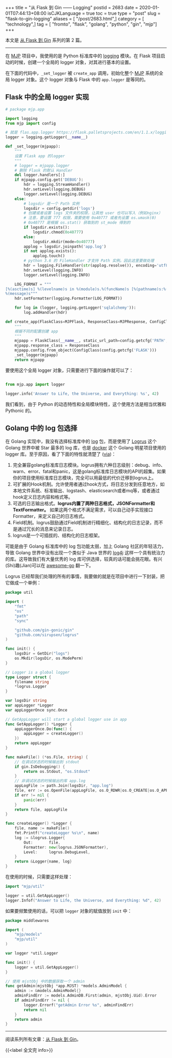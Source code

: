 +++
title = "从 Flask 到 Gin —— Logging"
postid = 2683
date = 2020-01-01T07:44:13+08:00
isCJKLanguage = true
toc = true
type = "post"
slug = "flask-to-gin-logging"
aliases = [ "/post/2683.html",]
category = [ "technology",]
tag = [ "fromto", "flask", "golang", "python", "gin", "mjp"]
+++

本文是 [从 Flask 到 Gin](/post/flask-to-gin-index/) 系列的第 2 篇。

----

在 [MJP](/tag/mjp/) 项目中，我使用的是 Python 标准库中的 [logging][pythonlogging] 模块。在 Flask 项目启动的时候，创建一个全局的 logger 对象，对其进行基本的设置。 <!--more-->

在下面的代码中，`_set_logger` 被 `create_app` 调用，初始化整个 [MJP](/tag/mjp/) 系统的全局 logger 对象。这个 logger 对象与 Flask 中的 `app.logger` 是等同的。

## Flask 中的全局 logger 实现

``` python
# package mjp.app

import logging
from mjp import config

# 就是 flas.app.logger https://flask.palletsprojects.com/en/1.1.x/logging/，放在这里不必引用 current_app
logger = logging.getLogger(__name__)

def _set_logger(mjpapp):
    """
    设置 Flask app 的logger
    """
    # logger = mjpapp.logger
    # 删除 Flask 的默认 Handler
    del logger.handlers[:]
    if mjpapp.config.get('DEBUG'):
        hdr = logging.StreamHandler()
        hdr.setLevel(logging.DEBUG)
        logger.setLevel(logging.DEBUG)
    else:
        # logsdir 是一个 Path 实例
        logsdir = config.getdir('logs')
        # 创建或者设置 logs 文件夹的权限，让其他 user 也可以写入（例如nginx）
        # 注意，要设置 777 权限，需要使用 0o40777 或者先设置 os.umask(0)
        # 0o40777 是根据 os.stat() 获取到的 st_mode 得到的
        if logsdir.exists():
            logsdir.chmod(0o40777)
        else:
            logsdir.mkdir(mode=0o40777)
        applog = logsdir.joinpath('app.log')
        if not applog.exists():
            applog.touch()
        # python 3.6 的 FileHandler 才支持 Path 实例。因此这里要做处理
        hdr = logging.FileHandler(str(applog.resolve()), encoding='utf8')
        hdr.setLevel(logging.INFO)
        logger.setLevel(logging.INFO)

    LOG_FORMAT = """
[%(asctime)s] %(levelname)s in %(module)s.%(funcName)s [%(pathname)s:%(lineno)d]:
%(message)s"""
    hdr.setFormatter(logging.Formatter(LOG_FORMAT))

    for log in (logger, logging.getLogger('sqlalchemy')):
        log.addHandler(hdr)

def create_app(FlaskClass=MJPFlask, ResponseClass=MJPResponse, ConfigClass=FlaskConfig):
    """
    根据不同的配置创建 app
    """
    mjpapp = FlaskClass(__name__, static_url_path=config.getcfg('PATH', 'STATIC_URL_PATH'))
    mjpapp.response_class = ResponseClass
    mjpapp.config.from_object(ConfigClass(config.getcfg('FLASK')))
    _set_logger(mjpapp)
    return mjpapp
```

要使用这个全局 logger 对象，只需要进行下面的操作就可以了：

``` python

from mjp.app import logger

logger.info('Answer to Life, the Universe, and Everything: %s', 42)
```

我们看到，由于 Python 的动态特性和全局模块特性，这个使用方法是相当优雅和 Pythonic 的。

## Golang 中的 log 包选择

在 Golang 实现中，我没有选择标准库中的 [log][pkglog] 包，而是使用了 [Logrus][logrus] 这个 Golang 世界中被 Star 最多的 log 库，也是 [docker][docker] 这个 Golang 明星项目使用的 logger 库。至于原因，看了下面的特性就清楚了 ([via][golanglog])：

1. 完全兼容golang标准库日志模块。logrus拥有六种日志级别：debug、info、warn、error、fatal和panic，这是golang标准库日志模块的API的超集。如果你的项目使用标准库日志模块，完全可以用最低的代价迁移到logrus上。
2. 可扩展的Hook机制。允许使用者通过hook方式，将日志分发到任意地方，如本地文件系统、标准输出、logstash、elasticsearch或者mq等，或者通过hook定义日志内容和格式等。
3. 可选的日志输出格式。**logrus内置了两种日志格式，JSONFormatter和TextFormatter。** 如果这两个格式不满足需求，可以自己动手实现接口Formatter，来定义自己的日志格式。
4. Field机制。logrus鼓励通过Field机制进行精细化、结构化的日志记录，而不是通过冗长的消息来记录日志。
5. logrus是一个可插拔的、结构化的日志框架。

可能是由于 Golang 标准库中的 log 包功能太弱，加上 Golang 社区的年轻活力，导致 Golang 世界中没有出现一个类似于 Java 世界的 [log4j][log4j] 这样一个具有统治力的库。这导致我们有大量优秀的 log 库可供选择，较真的话可能会挑花眼。有兴(Shi)趣(Jian)可以在 [awesome-go][awesomelogging] 翻一下。

Logrus 已经帮我们处理的所有的事情，我要做的就是在项目中进行一下封装，把它做成一个单例：

``` go
package util

import (
	"fmt"
	"os"
	"path"
	"sync"

	"github.com/gin-gonic/gin"
	"github.com/sirupsen/logrus"
)

func init() {
	logsDir = GetDir("logs")
	os.Mkdir(logsDir, os.ModePerm)
}

// Logger is a global logger
type Logger struct {
	filename string
	*logrus.Logger
}

var logsDir string
var appLogger *Logger
var appLoggerOnce sync.Once

// GetAppLogger will start a global logger use in app
func GetAppLogger() *Logger {
	appLoggerOnce.Do(func() {
		appLogger = createLogger()
	})
	return appLogger
}

func makeFile() (*os.File, string) {
    // 在调试状态的时候输出到 stdout
	if gin.IsDebugging() {
		return os.Stdout, "os.Stdout"
    }
    // 非调试状态的时候输出的库 app.log
	appLogFile := path.Join(logsDir, "app.log")
	file, err := os.OpenFile(appLogFile, os.O_RDWR|os.O_CREATE|os.O_APPEND, 0666)
	if err != nil {
		panic(err)
	}
	return file, appLogFile
}

func createLogger() *Logger {
	file, name := makeFile()
	fmt.Printf("createLogger %s\n", name)
	log := &logrus.Logger{
		Out:       file,
		Formatter: new(logrus.JSONFormatter),
		Level:     logrus.DebugLevel,
	}
	return &Logger{name, log}
}
```

在使用的时候，只需要这样处理：

``` go
import "mjp/util"

logger = util.GetAppLogger()
logger.Infof("Answer to Life, the Universe, and Everything: %d", 42)
```

如果要频繁使用的话，可以把 `logger` 对象的赋值放到 `init` 中：

``` go
package middlewares

import (
    "mjp/models"
	"mjp/util"
)

var logger *util.Logger

func init() {
	logger = util.GetAppLogger()
}

// 使用 mjstObj 中的数据获取一个 admin
func getAdmin(mjstObj *app.MJST) *models.AdminModel {
	admin := &models.AdminModel{}
	adminFindErr := models.AdminDB.First(admin, mjstObj.Uid).Error
	if adminFindErr != nil {
		logger.Errorf("getAdmin Error %s", adminFindErr)
		return nil
	}
	return admin
}
```

----

阅读系列所有文章：[从 Flask 到 Gin](/post/flask-to-gin-index/)。

{{<label 全文完 info>}}


[pythonlogging]: https://docs.python.org/zh-cn/3/library/logging.html
[pkglog]: https://golang.org/pkg/log/
[logrus]: https://github.com/sirupsen/logrus
[docker]: https://www.docker.com/
[golanglog]: https://www.kancloud.cn/liupengjie/go/1010324
[awesomelogging]: https://github.com/avelino/awesome-go#logging
[log4j]: https://logging.apache.org/log4j/